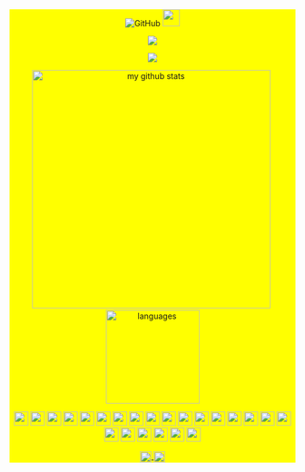 <div style="background: yellow ">

<!-- first row -->
  <div align="center">
  <img alt="GitHub" src="https://img.shields.io/badge/dynamic/json?logo=github&label=GitHub+Followers&labelColor=282c34&color=181717&query=%24.data.totalSubs&url=https%3A%2F%2Fapi.spencerwoo.com%2Fsubstats%2F%3Fsource%3Dgithub%26queryKey%3DVinicius-Mazza&longCache=true">

  <img src="https://media3.giphy.com/media/l0HU7JI4zIb34QM5a/giphy.gif" width="30">
  </div>


<!-- spotify -->
  <p align="center">
      <img src="https://spotify-github-profile.vercel.app/api/view?uid=viniciu%24mazza2552&cover_image=true&theme=default"/>
  </p>



<!-- thropy -->
  <div>
    <p align="center">
      <img src="https://github-profile-trophy.vercel.app/?username=Vinicius-Mazza&column=7&theme=dracula"/>
    </p>
  </div>

<!-- status codes -->
  <div align="center">
    <p align="center">
      <img src="https://github-readme-stats.vercel.app/api?username=Vinicius-Mazza&show_icons=true&theme=dracula" alt="my github stats" width="420"/>&nbsp;<img src="https://github-readme-stats.vercel.app/api/top-langs/?username=Vinicius-Mazza&layout=compact&theme=dracula" alt="languages" height="165">
    </p>
  </div>


<!-- programming langs i work-->
  <p align="center">
    <img src="https://devicon.dev/devicon.git/icons/windows8/windows8-original.svg" width="25px" height="25px"/>
    <img src="https://devicon.dev/devicon.git/icons/linux/linux-original.svg" width="25px" height="25px"/>
    <img src="https://devicon.dev/devicon.git/icons/html5/html5-original.svg" width="25px" height="25px"/>
    <img src="https://devicon.dev/devicon.git/icons/css3/css3-original.svg" width="25px" height="25px"/>
    <img src="https://devicon.dev/devicon.git/icons/sass/sass-original.svg" width="25px" height="25px"/>
    <img src="https://devicon.dev/devicon.git/icons/javascript/javascript-original.svg" width="25px" height="25px"/>
    <img src="https://devicon.dev/devicon.git/icons/nodejs/nodejs-original.svg" width="25px" height="25px"/>
    <img src="https://devicon.dev/devicon.git/icons/bootstrap/bootstrap-plain.svg" width="25px" height="25px"/>
    <img src="https://devicon.dev/devicon.git/icons/typescript/typescript-original.svg" width="25px" height="25px"/>
    <img src="https://devicon.dev/devicon.git/icons/angularjs/angularjs-original.svg" width="25px" height="25px"/>
    <img src="https://devicon.dev/devicon.git/icons/vuejs/vuejs-original.svg" width="25px" height="25px"/>
    <img src="https://devicon.dev/devicon.git/icons/react/react-original.svg" width="25px" height="25px"/>
    <img src="https://devicon.dev/devicon.git/icons/electron/electron-original.svg" width="25px" height="25px"/>
    <img src="https://devicon.dev/devicon.git/icons/python/python-original.svg" width="25px" height="25px"/>
    <img src="https://devicon.dev/devicon.git/icons/ruby/ruby-original.svg" width="25px" height="25px"/>
    <img src="https://devicon.dev/devicon.git/icons/c/c-original.svg" width="25px" height="25px"/>
    <img src="https://devicon.dev/devicon.git/icons/java/java-original.svg" width="25px" height="25px"/>
    <img src="https://devicon.dev/devicon.git/icons/heroku/heroku-original.svg" width="25px" height="25px"/>
    <img src="https://devicon.dev/devicon.git/icons/mongodb/mongodb-original.svg" width="25px" height="25px"/>
    <img src="https://devicon.dev/devicon.git/icons/postgresql/postgresql-original.svg" width="25px" height="25px"/>
    <img src="https://devicon.dev/devicon.git/icons/android/android-original.svg" width="25px" height="25px"/>
    <img src="https://devicon.dev/devicon.git/icons/github/github-original.svg" width="25px" height="25px"/>
    <img src="https://devicon.dev/devicon.git/icons/atom/atom-original.svg" width="25px" height="25px"/>
  </p>


<!-- dancy gifs 
<p align="center">
<img src="https://emojis.slackmojis.com/emojis/images/1598364417/10264/partykeanu.gif" width="25" height="25"/> 
<img src="https://emojis.slackmojis.com/emojis/images/1450319445/43/mario.gif" width="25" height="25"/> 
<img src="https://emojis.slackmojis.com/emojis/images/1450372448/149/sonic.gif" width="25" height="25"/> 
<img src="https://emojis.slackmojis.com/emojis/images/1471045836/777/bug.gif" width="25" height="25"/> 
<img src="https://emojis.slackmojis.com/emojis/images/1471045839/793/computerrage.gif" width="25" height="25"/> 
<img src="https://emojis.slackmojis.com/emojis/images/1450458551/184/nyancat_big.gif" width="25" height="25"/> 
<img src="https://emojis.slackmojis.com/emojis/images/1450785773/250/mega.gif" width="25" height="25"/> 
<img src="https://emojis.slackmojis.com/emojis/images/1578512858/7452/danceydoge.gif" width="25" height="25"/>
<img src="https://emojis.slackmojis.com/emojis/images/1460579133/354/doom_look.gif" width="25" height="25"/>
<img src="https://emojis.slackmojis.com/emojis/images/1460579188/357/doom_lost_soul.gif" width="25" height="25"/> 
</p>
-->

<!-- websites and link -->
  <p align="center">
    <a href="https://linkedin.com/in/vinicius-mazza" target="blank">
      <img align="center" src="https://cdn.jsdelivr.net/npm/simple-icons@3.0.1/icons/linkedin.svg" alt="vinicius" height="20" width="20" />
    </a>
    <a href="https://github.com/Vinicius-Mazza" target="blank">
      <img align="center" src="https://cdn.jsdelivr.net/npm/simple-icons@3.0.1/icons/github.svg" alt="vinicius" height="20" width="20" />
    </a>
  </p>
</div>
